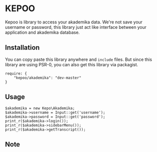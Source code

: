 # KEPOO 

Kepoo is library to access your akademika data. We're not save your username or password, this library just act like interface between your application and akademika database.


## Installation
You can copy paste this library anywhere and `include` files. But since this library are using PSR-0, you can also get this library via packagist.

```
require: {
    "kepoo/akademika": "dev-master"
}
```


## Usage


```
$akademika = new Kepo\Akademika;
$akademika->username = Input::get('username');
$akademika->password = Input::get('password');
print_r($akademika->login());
print_r($akademika->sidebarMenu());
print_r($akademika->getTranscript());

```

## Note
